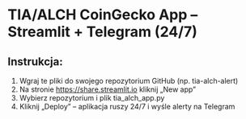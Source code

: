 
# TIA/ALCH CoinGecko App – Streamlit + Telegram (24/7)

## Instrukcja:
1. Wgraj te pliki do swojego repozytorium GitHub (np. tia-alch-alert)
2. Na stronie https://share.streamlit.io kliknij „New app”
3. Wybierz repozytorium i plik tia_alch_app.py
4. Kliknij „Deploy” – aplikacja ruszy 24/7 i wyśle alerty na Telegram
